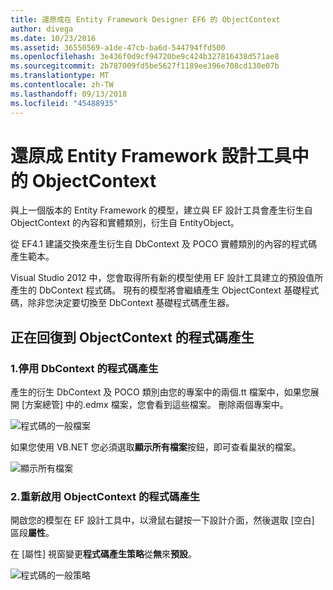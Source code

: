 ```yaml
---
title: 還原成在 Entity Framework Designer EF6 的 ObjectContext
author: divega
ms.date: 10/23/2016
ms.assetid: 36550569-a1de-47cb-ba6d-544794ffd500
ms.openlocfilehash: 3e436f0d9cf94720be9c424b327816438d571ae8
ms.sourcegitcommit: 2b787009fd5be5627f1189ee396e708cd130e07b
ms.translationtype: MT
ms.contentlocale: zh-TW
ms.lasthandoff: 09/13/2018
ms.locfileid: "45488935"
---
```

# <a name="reverting-to-objectcontext-in-entity-framework-designer"></a>還原成 Entity Framework 設計工具中的 ObjectContext
與上一個版本的 Entity Framework 的模型，建立與 EF 設計工具會產生衍生自 ObjectContext 的內容和實體類別，衍生自 EntityObject。

從 EF4.1 建議交換來產生衍生自 DbContext 及 POCO 實體類別的內容的程式碼產生範本。

Visual Studio 2012 中，您會取得所有新的模型使用 EF 設計工具建立的預設值所產生的 DbContext 程式碼。 現有的模型將會繼續產生 ObjectContext 基礎程式碼，除非您決定要切換至 DbContext 基礎程式碼產生器。

## <a name="reverting-back-to-objectcontext-code-generation"></a>正在回復到 ObjectContext 的程式碼產生

### <a name="1-disable-dbcontext-code-generation"></a>1.停用 DbContext 的程式碼產生

產生的衍生 DbContext 及 POCO 類別由您的專案中的兩個.tt 檔案中，如果您展開 [方案總管] 中的.edmx 檔案，您會看到這些檔案。 刪除兩個專案中。

![程式碼的一般檔案](~/ef6/media/codegenfiles.png)

如果您使用 VB.NET 您必須選取**顯示所有檔案**按鈕，即可查看巢狀的檔案。

![顯示所有檔案](~/ef6/media/showallfiles.png)

### <a name="2-re-enable-objectcontext-code-generation"></a>2.重新啟用 ObjectContext 的程式碼產生

開啟您的模型在 EF 設計工具中，以滑鼠右鍵按一下設計介面，然後選取 [空白] 區段**屬性**。

在 [屬性] 視窗變更**程式碼產生策略**從**無**來**預設**。

![程式碼的一般策略](~/ef6/media/codegenstrategy.png)
